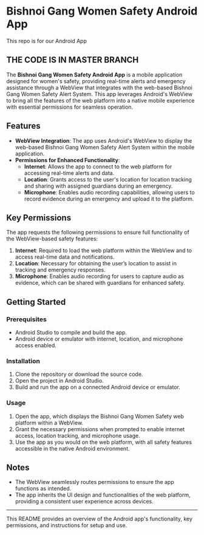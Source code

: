 # Bishnoi Gang Women Safety Android App
This repo is for our Android App
## THE CODE IS IN MASTER BRANCH

The **Bishnoi Gang Women Safety Android App** is a mobile application designed for women's safety, providing real-time alerts and emergency assistance through a WebView that integrates with the web-based Bishnoi Gang Women Safety Alert System. This app leverages Android's WebView to bring all the features of the web platform into a native mobile experience with essential permissions for seamless operation.

## Features

- **WebView Integration**: The app uses Android's WebView to display the web-based Bishnoi Gang Women Safety Alert System within the mobile application.
- **Permissions for Enhanced Functionality**:
  - **Internet**: Allows the app to connect to the web platform for accessing real-time alerts and data.
  - **Location**: Grants access to the user's location for location tracking and sharing with assigned guardians during an emergency.
  - **Microphone**: Enables audio recording capabilities, allowing users to record evidence during an emergency and upload it to the platform.

## Key Permissions

The app requests the following permissions to ensure full functionality of the WebView-based safety features:

1. **Internet**: Required to load the web platform within the WebView and to access real-time data and notifications.
2. **Location**: Necessary for obtaining the user’s location to assist in tracking and emergency responses.
3. **Microphone**: Enables audio recording for users to capture audio as evidence, which can be shared with guardians for enhanced safety.

## Getting Started

### Prerequisites
- Android Studio to compile and build the app.
- Android device or emulator with internet, location, and microphone access enabled.

### Installation
1. Clone the repository or download the source code.
2. Open the project in Android Studio.
3. Build and run the app on a connected Android device or emulator.

### Usage
1. Open the app, which displays the Bishnoi Gang Women Safety web platform within a WebView.
2. Grant the necessary permissions when prompted to enable internet access, location tracking, and microphone usage.
3. Use the app as you would on the web platform, with all safety features accessible in the native Android environment.

## Notes

- The WebView seamlessly routes permissions to ensure the app functions as intended.
- The app inherits the UI design and functionalities of the web platform, providing a consistent user experience across devices.

---

This README provides an overview of the Android app's functionality, key permissions, and instructions for setup and use.

